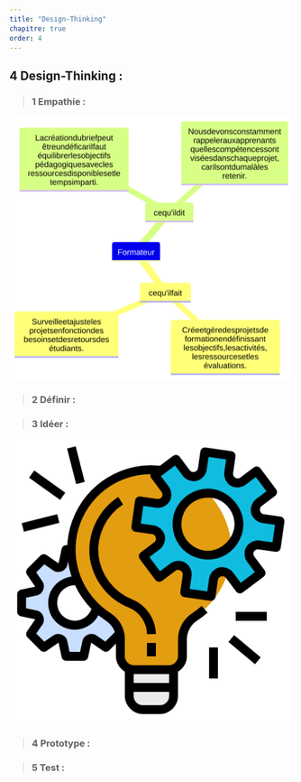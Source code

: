 ```yaml
---
title: "Design-Thinking"
chapitre: true
order: 4
---
```

<a id="Design-Thinking"></a>

## 4 Design-Thinking :

> ### 1 Empathie :

<div class="image-container">
  <img src="../Image/carte-empathie_pkg_creation_projets.svg" alt="Description of image">
</div>

> ### 2 Définir :



> ### 3 Idéer :

![Idéer](../Image/Idéer.png)



> ### 4 Prototype :

> ### 5 Test :

